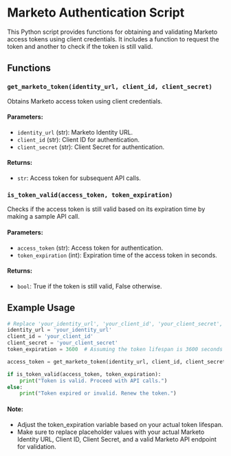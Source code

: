 # Marketo Authentication Script

This Python script provides functions for obtaining and validating Marketo access tokens using client credentials. It includes a function to request the token and another to check if the token is still valid.

## Functions

### `get_marketo_token(identity_url, client_id, client_secret)`

Obtains Marketo access token using client credentials.

#### Parameters:

- `identity_url` (str): Marketo Identity URL.
- `client_id` (str): Client ID for authentication.
- `client_secret` (str): Client Secret for authentication.

#### Returns:

- `str`: Access token for subsequent API calls.

### `is_token_valid(access_token, token_expiration)`

Checks if the access token is still valid based on its expiration time by making a sample API call.

#### Parameters:

- `access_token` (str): Access token for authentication.
- `token_expiration` (int): Expiration time of the access token in seconds.

#### Returns:

- `bool`: True if the token is still valid, False otherwise.

## Example Usage

```python
# Replace 'your_identity_url', 'your_client_id', 'your_client_secret', and 'your_marketo_api_url' with your actual values.
identity_url = 'your_identity_url'
client_id = 'your_client_id'
client_secret = 'your_client_secret'
token_expiration = 3600  # Assuming the token lifespan is 3600 seconds

access_token = get_marketo_token(identity_url, client_id, client_secret)

if is_token_valid(access_token, token_expiration):
    print("Token is valid. Proceed with API calls.")
else:
    print("Token expired or invalid. Renew the token.")
```

#### Note:

- Adjust the token_expiration variable based on your actual token lifespan.
- Make sure to replace placeholder values with your actual Marketo Identity URL, Client ID, Client Secret, and a valid Marketo API endpoint for validation.
